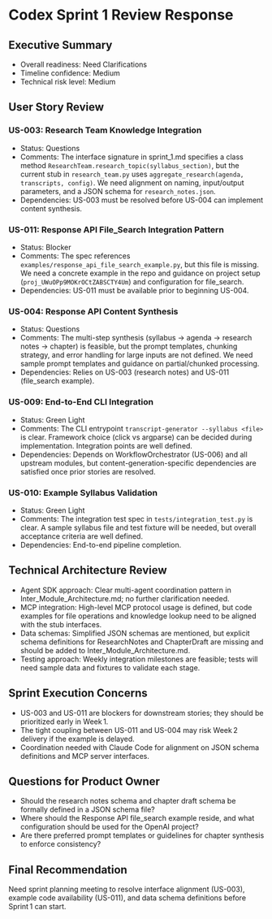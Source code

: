 # Codex Sprint 1 Review Response

## Executive Summary
- Overall readiness: Need Clarifications
- Timeline confidence: Medium
- Technical risk level: Medium

## User Story Review
### US-003: Research Team Knowledge Integration
- Status: Questions
- Comments: The interface signature in sprint_1.md specifies a class method `ResearchTeam.research_topic(syllabus_section)`, but the current stub in `research_team.py` uses `aggregate_research(agenda, transcripts, config)`. We need alignment on naming, input/output parameters, and a JSON schema for `research_notes.json`.
- Dependencies: US-003 must be resolved before US-004 can implement content synthesis.

### US-011: Response API File_Search Integration Pattern
- Status: Blocker
- Comments: The spec references `examples/response_api_file_search_example.py`, but this file is missing. We need a concrete example in the repo and guidance on project setup (`proj_UWuOPp9MOKrOCtZABSCTY4Um`) and configuration for file_search.
- Dependencies: US-011 must be available prior to beginning US-004.

### US-004: Response API Content Synthesis
- Status: Questions
- Comments: The multi-step synthesis (syllabus → agenda → research notes → chapter) is feasible, but the prompt templates, chunking strategy, and error handling for large inputs are not defined. We need sample prompt templates and guidance on partial/chunked processing.
- Dependencies: Relies on US-003 (research notes) and US-011 (file_search example).

### US-009: End-to-End CLI Integration
- Status: Green Light
- Comments: The CLI entrypoint `transcript-generator --syllabus <file>` is clear. Framework choice (click vs argparse) can be decided during implementation. Integration points are well defined.
- Dependencies: Depends on WorkflowOrchestrator (US-006) and all upstream modules, but content-generation-specific dependencies are satisfied once prior stories are resolved.

### US-010: Example Syllabus Validation
- Status: Green Light
- Comments: The integration test spec in `tests/integration_test.py` is clear. A sample syllabus file and test fixture will be needed, but overall acceptance criteria are well defined.
- Dependencies: End-to-end pipeline completion.

## Technical Architecture Review
- Agent SDK approach: Clear multi-agent coordination pattern in Inter_Module_Architecture.md; no further clarification needed.
- MCP integration: High-level MCP protocol usage is defined, but code examples for file operations and knowledge lookup need to be aligned with the stub interfaces.
- Data schemas: Simplified JSON schemas are mentioned, but explicit schema definitions for ResearchNotes and ChapterDraft are missing and should be added to Inter_Module_Architecture.md.
- Testing approach: Weekly integration milestones are feasible; tests will need sample data and fixtures to validate each stage.

## Sprint Execution Concerns
- US-003 and US-011 are blockers for downstream stories; they should be prioritized early in Week 1.
- The tight coupling between US-011 and US-004 may risk Week 2 delivery if the example is delayed.
- Coordination needed with Claude Code for alignment on JSON schema definitions and MCP server interfaces.

## Questions for Product Owner
- Should the research notes schema and chapter draft schema be formally defined in a JSON schema file?
- Where should the Response API file_search example reside, and what configuration should be used for the OpenAI project?
- Are there preferred prompt templates or guidelines for chapter synthesis to enforce consistency?

## Final Recommendation
Need sprint planning meeting to resolve interface alignment (US-003), example code availability (US-011), and data schema definitions before Sprint 1 can start.